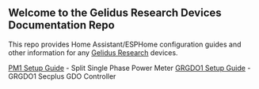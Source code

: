 ## Welcome to the Gelidus Research Devices Documentation Repo

This repo provides Home Assistant/ESPHome configuration guides and other information for any [Gelidus Research](https://www.gelidus.ca) devices.

[PM1 Setup Guide](/pm1.guides/PM1-Setup-Basic-120V.md) - Split Single Phase Power Meter
[GRGDO1 Setup Guide](/gdo.guides/Secplus-GDO-Setup-Guide.md) - GRGDO1 Secplus GDO Controller